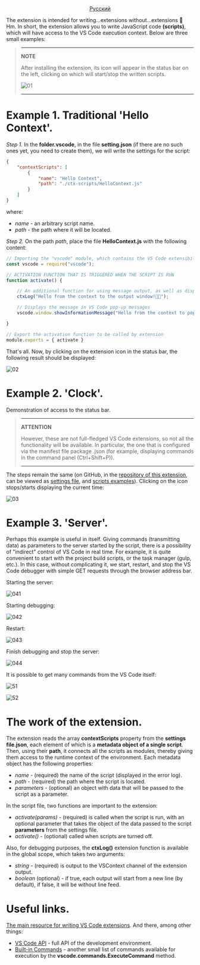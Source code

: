 <div align="center"><ins>

[Русский](/app/out/README_RU.md)

</ins></div>

The extension is intended for writing...extensions without...extensions 🤔 Hm. In short, the extension allows you to write JavaScript code **(scripts)**, which will have access to the VS Code execution context. Below are three small examples:

>---
>**NOTE**
>
>After installing the extension, its icon will appear in the status bar on the left, clicking on which will start/stop the written scripts.
>
>![01](https://user-images.githubusercontent.com/5076458/122537531-52228880-d02e-11eb-9025-11fea068124d.jpg)
>
>---

# Example 1. Traditional **'Hello Context'**.

*Step 1.* In the **folder.vscode**, in the file **setting.json** (if there are no such ones yet, you need to create them), we will write the settings for the script:

```json
{
    "contextScripts": [
        {
            "name": "Hello Context",
            "path": "./ctx-scripts/HelloContext.js"
        }
    ]
}
```

where:

- *name* - an arbitrary script name.
- *path* - the path where it will be located.

*Step 2.* On the path *path*, place the file **HelloContext.js** with the following content:

```js
// Importing the "vscode" module, which contains the VS Code extensibility API
const vscode = require("vscode");

// ACTIVATION FUNCTION THAT IS TRIGGERED WHEN THE SCRIPT IS RUN
function activate() {

    // An additional function for using message output, as well as displaying error messages in the script
    ctxLog("Hello from the context to the output window!👋😎");

    // Displays the message in VS Code pop-up messages
    vscode.window.showInformationMessage("Hello from the context to pop-up messages!👋😎")

}

// Export the activation function to be called by extension
module.exports = { activate }
```

That's all. Now, by clicking on the extension icon in the status bar, the following result should be displayed:

![02](https://user-images.githubusercontent.com/5076458/122542612-91070d00-d033-11eb-91da-3eb9b3f72c89.gif)

# Example 2. **'Clock'**.

Demonstration of access to the status bar.

>---
>**ATTENTION**
>
>However, these are not full-fledged VS Code extensions, so not all the functionality will be available. In particular, the one that is configured via the manifest file package .json (for example, displaying commands in the command panel (Ctrl+Shift+P)).
>
>---

The steps remain the same (on GitHub, in the [repository of this extension](https://github.com/IPcorps/VSCContextScript), can be viewed as [settings file](https://github.com/IPcorps/VSCContextScript/blob/main/.vscode/settings.json), and [scripts examples](https://github.com/IPcorps/VSCContextScript/tree/main/ctx-scripts)). Clicking on the icon stops/starts displaying the current time:

![03](https://user-images.githubusercontent.com/5076458/122543631-a466a800-d034-11eb-99c9-71ff7c111b9a.gif)

# Example 3. **'Server'**.

Perhaps this example is useful in itself. Giving commands (transmitting data) as parameters to the server started by the script, there is a possibility of "indirect" control of VS Code in real time. For example, it is quite convenient to start with the project build scripts, or the task manager (gulp, etc.). In this case, without complicating it, we start, restart, and stop the VS Code debugger with simple GET requests through the browser address bar.

Starting the server:

![041](https://user-images.githubusercontent.com/5076458/122554661-f4983700-d041-11eb-9ede-d304ab1a39f6.gif)

Starting debugging:

![042](https://user-images.githubusercontent.com/5076458/122554699-011c8f80-d042-11eb-9aa0-485cad05ae07.gif)

Restart:

![043](https://user-images.githubusercontent.com/5076458/122554865-2d381080-d042-11eb-988d-6646580cb944.gif)

Finish debugging and stop the server:

![044](https://user-images.githubusercontent.com/5076458/122555000-5eb0dc00-d042-11eb-8263-8111f000a104.gif)

It is possible to get many commands from the VS Code itself:

![51](https://user-images.githubusercontent.com/5076458/122555232-b2bbc080-d042-11eb-9a05-fe431fcc85f3.jpg)

![52](https://user-images.githubusercontent.com/5076458/122555237-b3eced80-d042-11eb-83d2-6ac8daf706c3.jpg)

# The work of the extension.

The extension reads the array **contextScripts** property from the **settings file.json**, each element of which is a **metadata object of a single script**. Then, using their **path**, it connects all the scripts as modules, thereby giving them access to the runtime context of the environment. Each metadata object has the following properties:

- *name* - (required) the name of the script (displayed in the error log).
- *path* - (required) the path where the script is located.
- *parameters* - (optional) an object with data that will be passed to the script as a parameter.

In the script file, two functions are important to the extension:

- *activate(params)* - (required) is called when the script is run, with an optional parameter that takes the object of the data passed to the script **parameters** from the settings file.
- *activate()* - (optional) called when scripts are turned off.

Also, for debugging purposes, the **ctxLog()** extension function is available in the global scope, which takes two arguments:

- *string* - (required) is output to the VSContext channel of the extension output.
- *boolean* (optional) - if true, each output will start from a new line (by default), if false, it will be without line feed.

# Useful links.

[The main resource for writing VS Code extensions](https://code.visualstudio.com/api). And there, among other things:

- [VS Code API]() - full API of the development environment.
- [Built-in Commands](https://code.visualstudio.com/api/references/commands) - another small list of commands available for execution by the **vscode.commands.ExecuteCommand** method.
